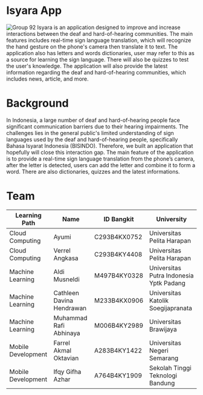 # Isyara App

<img alt="Group 92" src="https://github.com/user-attachments/assets/55e16c6c-4e75-4f1a-a82a-e3488a36b3d2">
Isyara is an application designed to improve and increase interactions between the deaf and hard-of-hearing communities. The main features includes real-time sign language translation, which will recognize the hand gesture on the phone's camera then translate it to text. The application also has letters and words dictionaries, user may refer to this as a source for learning the sign language. There will also be quizzes to test the user's knowledge. The application will also provide the latest information regarding the deaf and hard-of-hearing communities, which includes news, article, and more.

# Background
In Indonesia, a large number of deaf and hard-of-hearing people face significant communication barriers due to their hearing impairments. The challenges lies in the general public's limited understanding of sign languages used by the deaf and hard-of-hearing people, specifically Bahasa Isyarat Indonesia (BISINDO). Therefore, we built an application that hopefully will close this interaction gap. The main feature of the application is to provide a real-time sign language translation from the phone’s camera, after the letter is detected, users can add the letter and combine it to form a word. There are also dictionaries, quizzes and the latest informations.

# Team

| Learning Path  | Name | ID Bangkit | University |
| ------------- | ------------- |------------- | ------------- |
| Cloud Computing  | Ayumi  | C293B4KX0752  | Universitas Pelita Harapan  |
| Cloud Computing  | Verrel Angkasa  | C293B4KY4408  | Universitas Pelita Harapan  |
| Machine Learning  | Aldi Musneldi  | M497B4KY0328	  | Universitas Putra Indonesia Yptk Padang  |
| Machine Learning  | Cathleen Davina Hendrawan  | M233B4KX0906  | Universitas Katolik Soegijapranata  |
| Machine Learning  | Muhammad Rafi Abhinaya  | M006B4KY2989  |Universitas Brawijaya  |
| Mobile Development  | Farrel Akmal Oktavian  | A283B4KY1422  | Universitas Negeri Semarang  |
| Mobile Development  | Ifqy Gifha Azhar  | A764B4KY1909  | Sekolah Tinggi Teknologi Bandung  |
